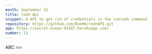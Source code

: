 ```yaml
---
month: September 21
title: roeh-Api
snippet: A API to get rid of credentials in the runroeh command
repository: https://github.com/RoeHH/roehAPI.git
app: https://secret-ocean-93187.herokuapp.com/
number: 13
---
```

ABC 🔥🔥
